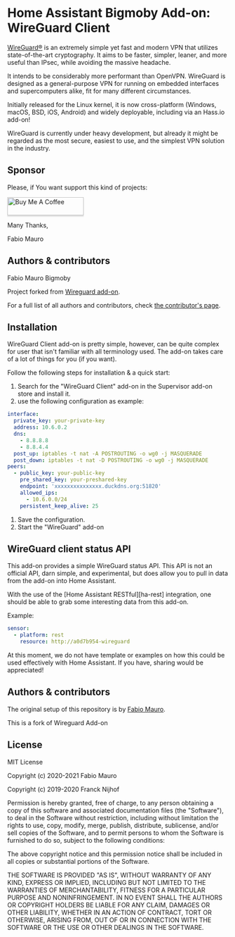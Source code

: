 # Home Assistant Bigmoby Add-on: WireGuard Client

[WireGuard®][wireguard] is an extremely simple yet fast and modern VPN that
utilizes state-of-the-art cryptography. It aims to be faster, simpler, leaner,
and more useful than IPsec, while avoiding the massive headache.

It intends to be considerably more performant than OpenVPN. WireGuard is
designed as a general-purpose VPN for running on embedded interfaces and
supercomputers alike, fit for many different circumstances.

Initially released for the Linux kernel, it is now cross-platform (Windows,
macOS, BSD, iOS, Android) and widely deployable,
including via an Hass.io add-on!

WireGuard is currently under heavy development, but already it might be
regarded as the most secure, easiest to use, and the simplest VPN solution
in the industry.

## Sponsor

Please, if You want support this kind of projects:

<a href="https://www.buymeacoffee.com/bigmoby" target="_blank"><img src="https://www.buymeacoffee.com/assets/img/custom_images/orange_img.png" alt="Buy Me A Coffee" style="height: 41px !important;width: 174px !important;box-shadow: 0px 3px 2px 0px rgba(190, 190, 190, 0.5) !important;-webkit-box-shadow: 0px 3px 2px 0px rgba(190, 190, 190, 0.5) !important;" ></a>

Many Thanks,

Fabio Mauro

## Authors & contributors

Fabio Mauro Bigmoby

Project forked from [Wireguard add-on][original_project].

For a full list of all authors and contributors,
check [the contributor's page][contributors].

## Installation

WireGuard Client add-on is pretty simple, however, can be quite complex for user that isn't
familiar with all terminology used. The add-on takes care of a lot of things
for you (if you want).

Follow the following steps for installation & a quick start:

1. Search for the "WireGuard Client" add-on in the Supervisor add-on store
   and install it.
1. use the following configuration as example: 

```yaml
interface:
  private_key: your-private-key
  address: 10.6.0.2
  dns:
    - 8.8.8.8
    - 8.8.4.4
  post_up: iptables -t nat -A POSTROUTING -o wg0 -j MASQUERADE
  post_down: iptables -t nat -D POSTROUTING -o wg0 -j MASQUERADE
peers:
  - public_key: your-public-key
    pre_shared_key: your-preshared-key
    endpoint: 'xxxxxxxxxxxxxxx.duckdns.org:51820'
    allowed_ips:
      - 10.6.0.0/24
    persistent_keep_alive: 25
```

1. Save the configuration.
1. Start the "WireGuard" add-on

## WireGuard client status API

This add-on provides a simple WireGuard status API. This API is not an
official API, darn simple, and experimental, but does allow you to pull
in data from the add-on into Home Assistant.

With the use of the [Home Assistant RESTful][ha-rest] integration, one should
be able to grab some interesting data from this add-on.

Example:

```yaml
sensor:
  - platform: rest
    resource: http://a0d7b954-wireguard
```

At this moment, we do not have template or examples on how this could be
used effectively with Home Assistant.
If you have, sharing would be appreciated!

## Authors & contributors

The original setup of this repository is by [Fabio Mauro][bigmoby].

This is a fork of Wireguard Add-on 

## License

MIT License

Copyright (c) 2020-2021 Fabio Mauro

Copyright (c) 2019-2020 Franck Nijhof

Permission is hereby granted, free of charge, to any person obtaining a copy
of this software and associated documentation files (the "Software"), to deal
in the Software without restriction, including without limitation the rights
to use, copy, modify, merge, publish, distribute, sublicense, and/or sell
copies of the Software, and to permit persons to whom the Software is
furnished to do so, subject to the following conditions:

The above copyright notice and this permission notice shall be included in all
copies or substantial portions of the Software.

THE SOFTWARE IS PROVIDED "AS IS", WITHOUT WARRANTY OF ANY KIND, EXPRESS OR
IMPLIED, INCLUDING BUT NOT LIMITED TO THE WARRANTIES OF MERCHANTABILITY,
FITNESS FOR A PARTICULAR PURPOSE AND NONINFRINGEMENT. IN NO EVENT SHALL THE
AUTHORS OR COPYRIGHT HOLDERS BE LIABLE FOR ANY CLAIM, DAMAGES OR OTHER
LIABILITY, WHETHER IN AN ACTION OF CONTRACT, TORT OR OTHERWISE, ARISING FROM,
OUT OF OR IN CONNECTION WITH THE SOFTWARE OR THE USE OR OTHER DEALINGS IN THE
SOFTWARE.

[bigmoby]: https://github.com/bigmoby
[wireguard]: https://www.wireguard.com
[original_project]: https://github.com/hassio-addons/addon-wireguard
[contributors]: https://github.com/bigmoby/addon-wireguard-client/graphs/contributors
